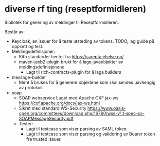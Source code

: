 # diverse rf ting (reseptformidleren)

Bibliotek for genering av meldinger til Reseptformidleren.

Består av:
- Keycloak, en issuer for å teste utsteding av tokens. TODO, lag guide på oppsett og test.
- Meldingsdefinisjoner:
  - Kith standarder hentet fra https://sarepta.ehelse.no/
  - maven-jaxb2-plugin brukt for å lage javaobjekter av meldingsdefinisjonene
    - Lagt til rich-contracts-plugin for å lage builders
- message-builder
  - Ment å brukes for å generere objektene som skal sendes uavhengig av protokoll.
- soap
  - SOAP webservice Laget med Apache CXF jax-ws https://cxf.apache.org/docs/jax-ws.html
  - Sikret med standard WS-Security https://www.oasis-open.org/committees/download.php/16790/wss-v1.1-spec-os-SOAPMessageSecurity.pdf
  - Tester:
    - Lagt til testcase som viser parsing av SAML token.
    - Lagt til testcase som viser parsing og validering av Bearer token fra trusted issuer.

<!-- REST webservice laget med Apache CXF jax-rs https://cxf.apache.org/docs/jax-rs.html -->




